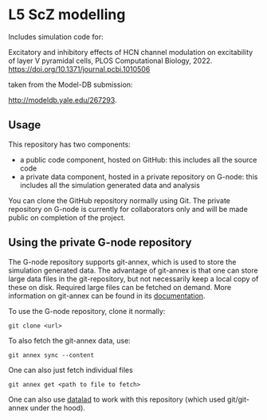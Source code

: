 # L5 ScZ modelling

Includes simulation code for:

Excitatory and inhibitory effects of HCN channel modulation on excitability of layer V pyramidal cells, PLOS Computational Biology, 2022. https://doi.org/10.1371/journal.pcbi.1010506

taken from the Model-DB submission:

http://modeldb.yale.edu/267293.

## Usage

This repository has two components:

- a public code component, hosted on GitHub: this includes all the source code
- a private data component, hosted in a private repository on G-node: this includes all the simulation generated data and analysis

You can clone the GitHub repository normally using Git.
The private repository on G-node is currently for collaborators only and will be made public on completion of the project.

## Using the private G-node repository

The G-node repository supports git-annex, which is used to store the simulation generated data.
The advantage of git-annex is that one can store large data files in the git-repository, but not necessarily keep a local copy of these on disk.
Required large files can be fetched on demand.
More information on git-annex can be found in its [documentation](https://git-annex.branchable.com/).

To use the G-node repository, clone it normally:

    git clone <url>

To also fetch the git-annex data, use:

    git annex sync --content

One can also just fetch individual files

    git annex get <path to file to fetch>


One can also use [datalad](https://handbook.datalad.org/en/latest/index.html) to work with this repository (which used git/git-annex under the hood).
